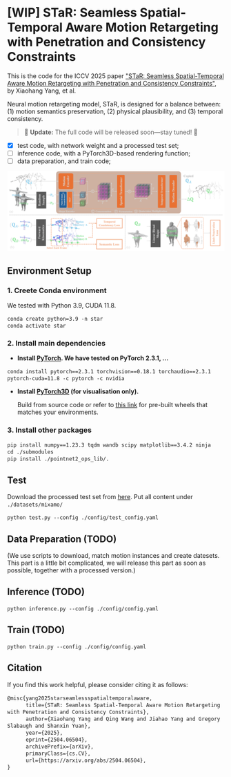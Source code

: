 # \[WIP\] STaR: Seamless Spatial-Temporal Aware Motion Retargeting with Penetration and Consistency Constraints

This is the code for the ICCV 2025 paper ["STaR: Seamless Spatial-Temporal Aware Motion Retargeting with Penetration and Consistency Constraints"](https://arxiv.org/abs/2504.06504), by Xiaohang Yang, et al.

Neural motion retargeting model, STaR, is designed for a balance between: (1) motion semantics preservation, (2) physical plausibility, and (3) temporal consistency.

 > 🚀 **Update:** The full code will be released soon—stay tuned! 👀

- [x] test code, with network weight and a processed test set;
- [ ] inference code, with a PyTorch3D-based rendering function;
- [ ] data preparation, and train code;

![Architecture Details](assets/detail_dark.png)

## Environment Setup

### 1. Creete Conda environment
We tested with Python 3.9, CUDA 11.8.
```
conda create python=3.9 -n star
conda activate star
```

### 2. Install main dependencies

* **Install [PyTorch](https://pytorch.org/get-started/previous-versions/). We have tested on PyTorch 2.3.1, ...**

```
conda install pytorch==2.3.1 torchvision==0.18.1 torchaudio==2.3.1 pytorch-cuda=11.8 -c pytorch -c nvidia
```

* **Install [PyTorch3D](https://github.com/facebookresearch/pytorch3d) (for visualisation only).**

  Build from source code or refer to [this link](https://github.com/facebookresearch/pytorch3d/discussions/1752) for pre-built wheels that matches your environments.

### 3. Install other packages

```
pip install numpy==1.23.3 tqdm wandb scipy matplotlib==3.4.2 ninja
cd ./submodules
pip install ./pointnet2_ops_lib/.
```

## Test

Download the processed test set from [here](). Put all content under ```./datasets/mixamo/```

```
python test.py --config ./config/test_config.yaml
```

## Data Preparation (TODO)

(We use scripts to download, match motion instances and create datesets. This part is a little bit complicated, we will release this part as soon as possible, together with a processed version.)

## Inference (TODO)

```
python inference.py --config ./config/config.yaml
```

## Train (TODO)

```
python train.py --config ./config/config.yaml
```

## Citation
If you find this work helpful, please consider citing it as follows:
```   
@misc{yang2025starseamlessspatialtemporalaware,
      title={STaR: Seamless Spatial-Temporal Aware Motion Retargeting with Penetration and Consistency Constraints}, 
      author={Xiaohang Yang and Qing Wang and Jiahao Yang and Gregory Slabaugh and Shanxin Yuan},
      year={2025},
      eprint={2504.06504},
      archivePrefix={arXiv},
      primaryClass={cs.CV},
      url={https://arxiv.org/abs/2504.06504}, 
}
```
